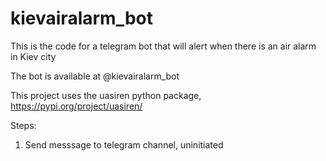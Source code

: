 # kievairalarm_bot
This is the code for a telegram bot that will alert when there is an air alarm in Kiev city

The bot is available at @kievairalarm_bot

This project uses the uasiren python package, https://pypi.org/project/uasiren/

Steps:
  1. Send messsage to telegram channel, uninitiated
